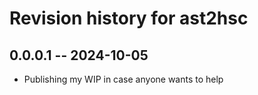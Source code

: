 # Revision history for ast2hsc

## 0.0.0.1 -- 2024-10-05

* Publishing my WIP in case anyone wants to help
